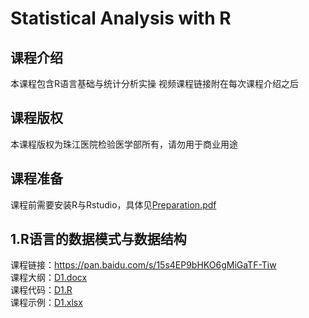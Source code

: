 # Statistical Analysis with R

## 课程介绍
本课程包含R语言基础与统计分析实操
视频课程链接附在每次课程介绍之后

## 课程版权
本课程版权为珠江医院检验医学部所有，请勿用于商业用途

## 课程准备
课程前需要安装R与Rstudio，具体见[Preparation.pdf](0/Preparation.pdf)

## 1.R语言的数据模式与数据结构
课程链接：https://pan.baidu.com/s/15s4EP9bHKO6gMiGaTF-Tiw  
课程大纲：[D1.docx](1/D1.docx)  
课程代码：[D1.R](1/D1.R)  
课程示例：[D1.xlsx](1/D1.xlsx)  
